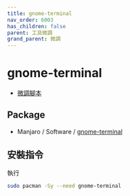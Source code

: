 ```yaml
---
title: gnome-terminal
nav_order: 6003
has_children: false
parent: 工具微調
grand_parent: 微調
---
```



# gnome-terminal

* [微調腳本](https://github.com/samwhelp/note-about-manjaro/tree/gh-pages/_demo/adjustment/tool/gnome-terminal)


## Package

* Manjaro / Software / [gnome-terminal](https://software.manjaro.org/package/gnome-terminal)

## 安裝指令

執行

``` sh
sudo pacman -Sy --need gnome-terminal
```
